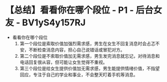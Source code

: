 # 【总结】看看你在哪个段位 - P1 - 后台女友 - BV1yS4y157RJ

-   看看你在哪个段位
    1.  第一个段位是索取价值加强烈需求感，男生在女生不回复消息时会忐忑不安，不断检查消息内容，担心自己说错话或冒犯对方。
    2.  第二个段位是不索取价值加无需求感，男生发完消息就忘记，对待消息和电话回复很从容，但可能让女生觉得不重视。
    3.  第三个段位是给女生提供价值加无需求感，男生能提供情绪价值，不指望回应，专注于自己的学业和事业，不会整天盯着手机等消息。